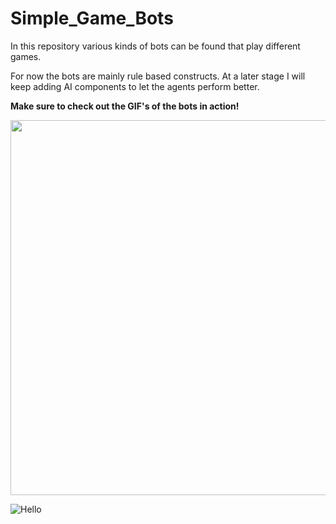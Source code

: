 # Simple_Game_Bots
In this repository various kinds of bots can be found that play different games.

For now the bots are mainly rule based constructs. 
At a later stage I will keep adding AI components to let the agents perform better.


__Make sure to check out the GIF's of the bots in action!__


<img src="https://github.com/LeonWolber/Simple_Game_Bots/blob/master/agar_bot/agar_plays.gif" width="600px">


![Hello](https://github.com/LeonWolber/Simple_Game_Bots/blob/master/agar_bot/agar_plays.gif)
